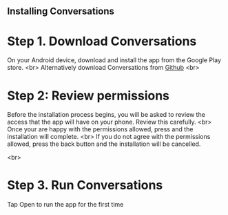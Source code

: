 
## Installing Conversations

# Step 1. Download Conversations
On your Android device, download and install the app from the Google Play store.
&lt;br&gt;
Alternatively download Conversations from [Github](https://github.com/siacs/Conversations)
&lt;br&gt;
# Step 2: Review permissions

Before the installation process begins, you will be asked to review the access that the app will have on your phone. Review this carefully.
&lt;br&gt;
Once your are happy with the permissions allowed, press and the installation will complete.
&lt;br&gt;
If you do not agree with the permissions allowed, press the back button and the installation will be cancelled.

&lt;br&gt;
# Step 3. Run Conversations
Tap Open to run the app for the first time
